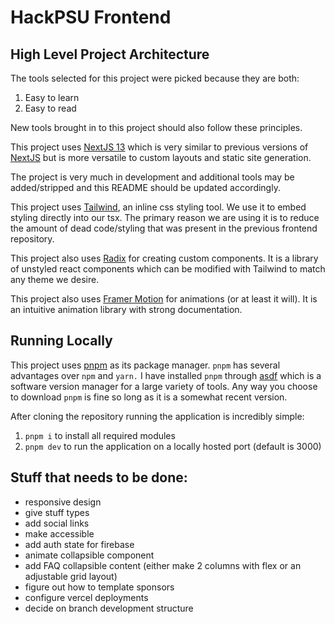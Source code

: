 # HackPSU Frontend

## High Level Project Architecture

The tools selected for this project were picked because they are both:

1. Easy to learn
2. Easy to read

New tools brought in to this project should also follow these principles.

This project uses [NextJS 13](https://nextjs.org/blog/next-13) which is very similar to previous versions of [NextJS](https://nextjs.org) but is more versatile to custom layouts and static site generation.

The project is very much in development and additional tools may be added/stripped and this README should be updated accordingly.

This project uses [Tailwind](https://tailwindcss.com), an inline css styling tool. We use it to embed styling directly into our tsx. The primary reason we are using it is to reduce the amount of dead code/styling that was present in the previous frontend repository.

This project also uses [Radix](https://www.radix-ui.com) for creating custom components. It is a library of unstyled react components which can be modified with Tailwind to match any theme we desire.

This project also uses [Framer Motion](https://www.framer.com/motion/) for animations (or at least it will). It is an intuitive animation library with strong documentation.

## Running Locally

This project uses [pnpm](https://pnpm.io) as its package manager. `pnpm` has several advantages over `npm` and `yarn.` I have installed `pnpm` through [asdf](https://asdf-vm.com) which is a software version manager for a large variety of tools. Any way you choose to download `pnpm` is fine so long as it is a somewhat recent version.

After cloning the repository running the application is incredibly simple:

1. `pnpm i` to install all required modules
2. `pnpm dev` to run the application on a locally hosted port (default is 3000)

## Stuff that needs to be done:

- responsive design
- give stuff types
- add social links
- make accessible
- add auth state for firebase
- animate collapsible component
- add FAQ collapsible content (either make 2 columns with flex or an adjustable grid layout)
- figure out how to template sponsors
- configure vercel deployments
- decide on branch development structure
